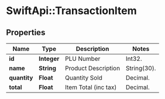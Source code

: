 # SwiftApi::TransactionItem

## Properties
Name | Type | Description | Notes
------------ | ------------- | ------------- | -------------
**id** | **Integer** | PLU Number | Int32. | 
**name** | **String** | Product Description | String(30). | 
**quantity** | **Float** | Quantity Sold | Decimal. | 
**total** | **Float** | Item Total (inc tax) | Decimal. | 


